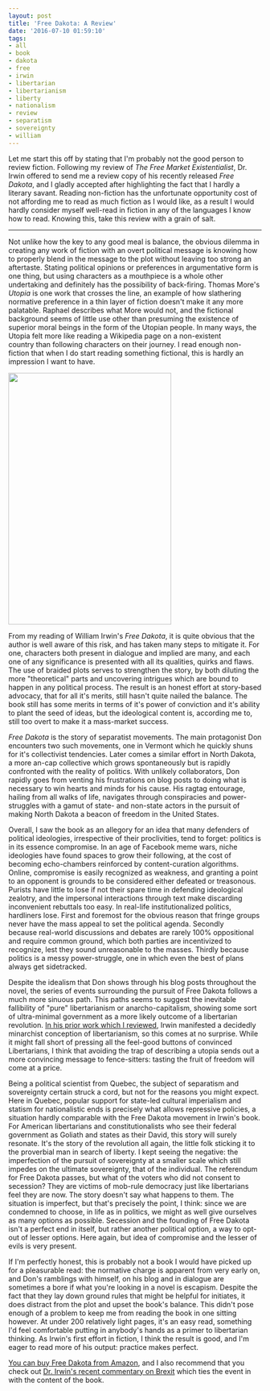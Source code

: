 ```yaml
---
layout: post
title: 'Free Dakota: A Review'
date: '2016-07-10 01:59:10'
tags:
- all
- book
- dakota
- free
- irwin
- libertarian
- libertarianism
- liberty
- nationalism
- review
- separatism
- sovereignty
- william
---
```


Let me start this off by stating that I'm probably not the good person to review fiction. Following my review of <em>The Free Market Existentialist</em>, Dr. Irwin offered to send me a review copy of his recently released <em>Free Dakota</em>, and I gladly accepted after highlighting the fact that I hardly a literary savant. Reading non-fiction has the unfortunate opportunity cost of not affording me to read as much fiction as I would like, as a result I would hardly consider myself well-read in fiction in any of the languages I know how to read. Knowing this, take this review with a grain of salt.

<hr />

Not unlike how the key to any good meal is balance, the obvious dilemma in creating any work of fiction with an overt political message is knowing how to properly blend in the message to the plot without leaving too strong an aftertaste. Stating political opinions or preferences in argumentative form is one thing, but using characters as a mouthpiece is a whole other undertaking and definitely has the possibility of back-firing. Thomas More's <em>Utopia</em> is one work that crosses the line, an example of how slathering normative preference in a thin layer of fiction doesn't make it any more palatable. Raphael describes what More would not, and the fictional background seems of little use other than presuming the existence of superior moral beings in the form of the Utopian people. In many ways, the Utopia felt more like reading a Wikipedia page on a non-existent country than following characters on their journey. I read enough non-fiction that when I do start reading something fictional, this is hardly an impression I want to have.

<img class="aligncenter" src="https://pbs.twimg.com/media/CmPH5oHUsAE7c4k.jpg" width="324" height="500" />

From my reading of William Irwin's <em>Free Dakota</em>, it is quite obvious that the author is well aware of this risk, and has taken many steps to mitigate it. For one, characters both present in dialogue and implied are many, and each one of any significance is presented with all its qualities, quirks and flaws. The use of braided plots serves to strengthen the story, by both diluting the more "theoretical" parts and uncovering intrigues which are bound to happen in any political process. The result is an honest effort at story-based advocacy, that for all it's merits, still hasn't quite nailed the balance. The book still has some merits in terms of it's power of conviction and it's ability to plant the seed of ideas, but the ideological content is, according me to, still too overt to make it a mass-market success.

<em>Free Dakota</em> is the story of separatist movements. The main protagonist Don encounters two such movements, one in Vermont which he quickly shuns for it's collectivist tendencies. Later comes a similar effort in North Dakota, a more an-cap collective which grows spontaneously but is rapidly confronted with the reality of politics. With unlikely collaborators, Don rapidly goes from venting his frustrations on blog posts to doing what is necessary to win hearts and minds for his cause. His ragtag entourage, hailing from all walks of life, navigates through conspiracies and power-struggles with a gamut of state- and non-state actors in the pursuit of making North Dakota a beacon of freedom in the United States.

Overall, I saw the book as an allegory for an idea that many defenders of political ideologies, irrespective of their proclivities, tend to forget: politics is in its essence compromise. In an age of Facebook meme wars, niche ideologies have found spaces to grow their following, at the cost of becoming echo-chambers reinforced by content-curation algorithms. Online, compromise is easily recognized as weakness, and granting a point to an opponent is grounds to be considered either defeated or treasonous. Purists have little to lose if not their spare time in defending ideological zealotry, and the impersonal interactions through text make discarding inconvenient rebuttals too easy. In real-life institutionalized politics, hardliners lose. First and foremost for the obvious reason that fringe groups never have the mass appeal to set the political agenda. Secondly because real-world discussions and debates are rarely 100% oppositional and require common ground, which both parties are incentivized to recognize, lest they sound unreasonable to the masses. Thirdly because politics is a messy power-struggle, one in which even the best of plans always get sidetracked.

Despite the idealism that Don shows through his blog posts throughout the novel, the series of events surrounding the pursuit of Free Dakota follows a much more sinuous path. This paths seems to suggest the inevitable fallibility of "pure" libertarianism or anarcho-capitalism, showing some sort of ultra-minimal government as a more likely outcome of a libertarian revolution. <a href="https://maximerousseau.com/2016/05/19/the-free-market-existentialist-review-and-musings/">In his prior work which I reviewed</a>, Irwin manifested a decidedly minarchist conception of libertarianism, so this comes at no surprise. While it might fall short of pressing all the feel-good buttons of convinced Libertarians, I think that avoiding the trap of describing a utopia sends out a more convincing message to fence-sitters: tasting the fruit of freedom will come at a price.

Being a political scientist from Quebec, the subject of separatism and sovereignty certain struck a cord, but not for the reasons you might expect. Here in Quebec, popular support for state-led cultural imperialism and statism for nationalistic ends is precisely what allows repressive policies, a situation hardly comparable with the Free Dakota movement in Irwin's book. For American libertarians and constitutionalists who see their federal government as Goliath and states as their David, this story will surely resonate. It's the story of the revolution all again, the little folk sticking it to the proverbial man in search of liberty. I kept seeing the negative: the imperfection of the pursuit of sovereignty at a smaller scale which still impedes on the ultimate sovereignty, that of the individual. The referendum for Free Dakota passes, but what of the voters who did not consent to secession? They are victims of mob-rule democracy just like libertarians feel they are now. The story doesn't say what happens to them. The situation is imperfect, but that's precisely the point, I think: since we are condemned to choose, in life as in politics, we might as well give ourselves as many options as possible. Secession and the founding of Free Dakota isn't a perfect end in itself, but rather another political option, a way to opt-out of lesser options. Here again, but idea of compromise and the lesser of evils is very present.

If I'm perfectly honest, this is probably not a book I would have picked up for a pleasurable read: the normative charge is apparent from very early on, and Don's ramblings with himself, on his blog and in dialogue are sometimes a bore if what you're looking in a novel is escapism. Despite the fact that they lay down ground rules that might be helpful for initiates, it does distract from the plot and upset the book's balance. This didn't pose enough of a problem to keep me from reading the book in one sitting however. At under 200 relatively light pages, it's an easy read, something I'd feel comfortable putting in anybody's hands as a primer to libertarian thinking. As Irwin's first effort in fiction, I think the result is good, and I'm eager to read more of his output: practice makes perfect.

<a href="https://www.amazon.com/gp/product/1785353268/ref=as_li_tl?ie=UTF8&amp;camp=1789&amp;creative=9325&amp;creativeASIN=1785353268&amp;linkCode=as2&amp;tag=max302-20&amp;linkId=f88b0ae8b6eebba7c2a51b3315fb7c23">You can buy Free Dakota from Amazon</a>, and I also recommend that you check out <a href="https://beinglibertarian.com/can-brexit-cant-texit/">Dr. Irwin's recent commentary on Brexit</a> which ties the event in with the content of the book.